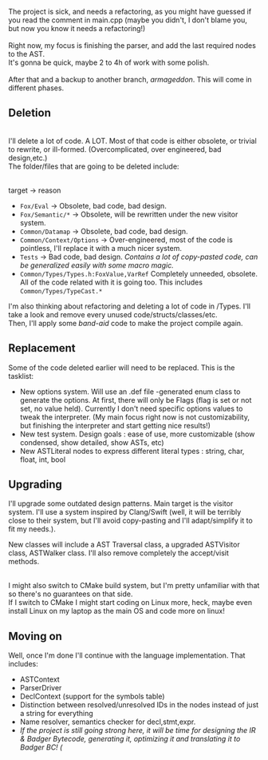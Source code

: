 The project is sick, and needs a refactoring, as you might have guessed if you read the comment in main.cpp 
(maybe you didn't, I don't blame you, but now you know it needs a refactoring!)</br>
</br>
Right now, my focus is finishing the parser, and add the last required nodes to the AST.</br>
It's gonna be quick, maybe 2 to 4h of work with some polish.</br>
</br>
After that and a backup to another branch, *armageddon*. This will come in different phases. </br>

## Deletion 
</br>
I'll delete a lot of code. A LOT.
Most of that code is either obsolete, or trivial to rewrite, or ill-formed. (Overcomplicated, over engineered, bad design,etc.)
</br>
The folder/files that are going to be deleted include:</br>

</br> target -> reason

* `Fox/Eval` -> Obsolete, bad code, bad design.
* `Fox/Semantic/*` -> Obsolete, will be rewritten under the new visitor system.
* `Common/Datamap`  -> Obsolete, bad code, bad design.
* `Common/Context/Options` -> Over-engineered, most of the code is pointless, I'll replace it with a much nicer system.
* `Tests` -> Bad code, bad design. *Contains a lot of copy-pasted code, can be generalized easily with some macro magic.*
* `Common/Types/Types.h:FoxValue,VarRef` Completely unneeded, obsolete. All of the code related with it is going too. This includes `Common/Types/TypeCast.*`


I'm also thinking about refactoring and deleting a lot of code in /Types. I'll take a look and remove every unused code/structs/classes/etc. </br>
Then, I'll apply some *band-aid* code to make the project compile again. 

## Replacement

Some of the code deleted earlier will need to be replaced. This is the tasklist:

* New options system. Will use an .def file -generated enum class to generate the options. At first, there will only be Flags (flag is set or not set, no value held). Currently I don't need specific options values to tweak the interpreter. (My main focus right now is not customizability, but finishing the interpreter and start getting nice results!)
* New test system. Design goals : ease of use, more customizable (show condensed, show detailed, show ASTs, etc)
* New ASTLiteral nodes to express different literal types : string, char, float, int, bool


## Upgrading

I'll upgrade some outdated design patterns. Main target is the visitor system. I'll use a system inspired by Clang/Swift 
(well, it will be terribly close to their system, but I'll avoid copy-pasting and I'll adapt/simplify it to fit my needs.). </br>

New classes will include a AST Traversal class, a upgraded ASTVisitor class, ASTWalker class. I'll also remove completely the accept/visit methods. </br>

</br>
I might also switch to CMake build system, but I'm pretty unfamiliar with that so there's no guarantees on that side. </br>
If I switch to CMake I might start coding on Linux more, heck, maybe even install Linux on my laptop as the main OS and code more on linux!


## Moving on

Well, once I'm done I'll continue with the language implementation. That includes:

* ASTContext
* ParserDriver 
* DeclContext (support for the symbols table)
* Distinction between resolved/unresolved IDs in the nodes instead of just a string for everything
* Name resolver, semantics checker for decl,stmt,expr.
* *If the project is still going strong here, it will be time for designing the IR & Badger Bytecode, generating it, optimizing it and translating it to Badger BC! (*
